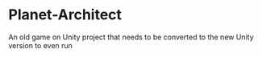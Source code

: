 # Planet-Architect
An old game on Unity project that needs to be converted to the new Unity version to even run
